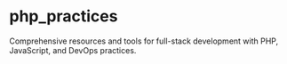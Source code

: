 # php_practices
Comprehensive resources and tools for full-stack development with PHP, JavaScript, and DevOps practices.
